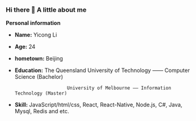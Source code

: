 ### Hi there 👋  A little about me


**Personal information**

- **Name:** Yicong Li
- **Age:** 24
- **hometown:** Beijing
- **Education:** The Queensland University of Technology —— Computer Science (Bachelor)
    
                         University of Melbourne —— Information Technology (Master)
    
- **Skill:** JavaScript/html/css, React, React-Native, Node.js, C#, Java, Mysql, Redis and etc.
